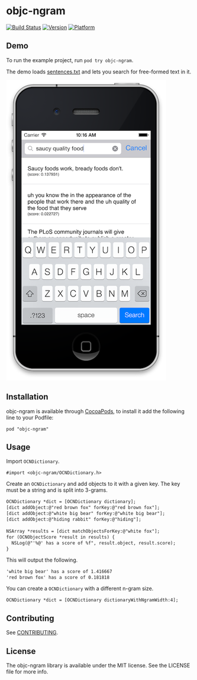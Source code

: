 # objc-ngram

[![Build Status](https://travis-ci.org/dblock/objc-ngram.png)](https://travis-ci.org/dblock/objc-ngram)
[![Version](http://cocoapod-badges.herokuapp.com/v/objc-ngram/badge.png)](http://cocoadocs.org/docsets/objc-ngram)
[![Platform](http://cocoapod-badges.herokuapp.com/p/objc-ngram/badge.png)](http://cocoadocs.org/docsets/objc-ngram)

## Demo

To run the example project, run `pod try objc-ngram`.

The demo loads [sentences.txt](Demo/Demo/Data/sentences.txt) and lets you search for free-formed text in it.

![screenshot](Demo/ScreenShots/saucy-quality-foods.png)

## Installation

objc-ngram is available through [CocoaPods](http://cocoapods.org), to install it add the following line to your Podfile:

    pod "objc-ngram"

## Usage

Import `OCNDictionary`.

``` objc
#import <objc-ngram/OCNDictionary.h>
```

Create an `OCNDictionary` and add objects to it with a given key. The key must be a string and is split into 3-grams.

``` objc
OCNDictionary *dict = [OCNDictionary dictionary];
[dict addObject:@"red brown fox" forKey:@"red brown fox"];
[dict addObject:@"white big bear" forKey:@"white big bear"];
[dict addObject:@"hiding rabbit" forKey:@"hiding"];

NSArray *results = [dict matchObjectsForKey:@"white fox"];
for (OCNObjectScore *result in results) {
  NSLog(@"'%@' has a score of %f", result.object, result.score);
}
```

This will output the following.

```
'white big bear' has a score of 1.416667
'red brown fox' has a score of 0.181818
```

You can create a `OCNDictionary` with a different n-gram size.

``` objc
OCNDictionary *dict = [OCNDictionary dictionaryWithNgramWidth:4];
```

## Contributing

See [CONTRIBUTING](CONTRIBUTING.md).

## License

The objc-ngram library is available under the MIT license. See the LICENSE file for more info.

